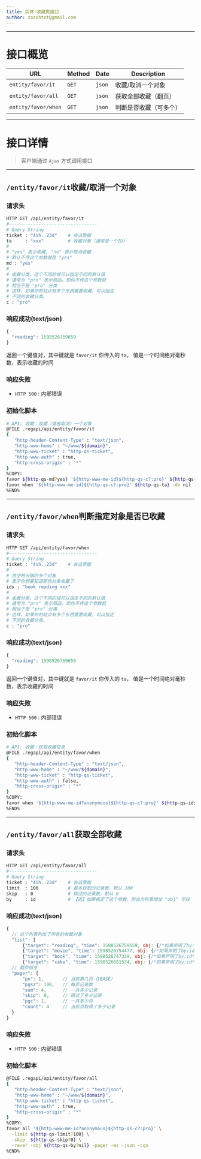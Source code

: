 ```yaml
---
title: 实体·收藏夹接口
author: zozohtnt@gmail.com
---
```


--------------------------------------
# 接口概览

  URL                |Method| Date | Description
---------------------|------|------|----------
`entity/favor/it`    |`GET` |`json`| 收藏/取消一个对象
`entity/favor/all`   |`GET` |`json`| 获取全部收藏（翻页）
`entity/favor/when`  |`GET` |`json`| 判断是否收藏（可多个）

--------------------------------------
# 接口详情

> 客户端通过 `Ajax` 方式调用接口

--------------------------------------
## `/entity/favor/it`收藏/取消一个对象

### 请求头

```bash
HTTP GET /api/entity/favor/it
#---------------------------------
# Query String
ticket : "4ih..23d"    # 会话票据
ta     : "xxx"         # 收藏对象（通常是一个ID）
#
# "yes" 表示收藏, "no" 表示取消收藏
# 默认不传这个参数就是 "yes"
md : "yes"
#
# 收藏分类，这个不同的域可以指定不同的默认值
# 通常为 "pro" 表示商品。即你不传这个参数就
# 相当于是 "pro" 分类
# 这样，如果你的站点有多个东西需要收藏，可以指定
# 不同的收藏分类。
c : "pro"
```

### 响应成功(text/json)

```js
{
  "reading": 1598526759659
}
```

返回一个键值对，其中键就是 `favor/it` 你传入的 `ta`，
值是一个时间绝对毫秒数，表示收藏的时间

### 响应失败

- `HTTP 500` : 内部错误

### 初始化脚本

```bash
# API: 收藏：收藏（或者取消）一个对象
@FILE .regapi/api/entity/favor/it
{
   "http-header-Content-Type" : "text/json",
   "http-www-home" : "~/www/${domain}",
   "http-www-ticket" : "http-qs-ticket",
   "http-www-auth" : true,
   "http-cross-origin" : "*"
}
%COPY:
favor ${http-qs-md?yes} '${http-www-me-id}${http-qs-c?:pro}' ${http-qs-ta?nothing} -json -cqn -quiet;
favor when '${http-www-me-id}${http-qs-c?:pro}' ${http-qs-ta} -dv nil -ms -json -cqn;
%END%
```

--------------------------------------
## `/entity/favor/when`判断指定对象是否已收藏

### 请求头

```bash
HTTP GET /api/entity/favor/when
#---------------------------------
# Query String
ticket : "4ih..23d"    # 会话票据
#
# 用空格分隔的多个对象
# 表示你想要知道那些对象收藏了
ids : "book reading xxx"
#
# 收藏分类，这个不同的域可以指定不同的默认值
# 通常为 "pro" 表示商品。即你不传这个参数就
# 相当于是 "pro" 分类
# 这样，如果你的站点有多个东西需要收藏，可以指定
# 不同的收藏分类。
c : "pro"
```

### 响应成功(text/json)

```js
{
  "reading": 1598526759659
}
```

返回一个键值对，其中键就是 `favor/it` 你传入的 `ta`，
值是一个时间绝对毫秒数，表示收藏的时间

### 响应失败

- `HTTP 500` : 内部错误

### 初始化脚本

```bash
# API: 收藏：获取收藏信息
@FILE .regapi/api/entity/favor/when
{
   "http-header-Content-Type" : "text/json",
   "http-www-home" : "~/www/${domain}",
   "http-www-ticket" : "http-qs-ticket",
   "http-www-auth" : false,
   "http-cross-origin" : "*"
}
%COPY:
favor when '${http-www-me-id?anonymous}${http-qs-c?:pro}' ${http-qs-ids} -dv nil -ms -json -cq
%END%
```

--------------------------------------
## `/entity/favor/all`获取全部收藏

### 请求头

```bash
HTTP GET /api/entity/favor/all
#---------------------------------
# Query String
ticket : "4ih..23d"    # 会话票据
limit  : 100           # 最多获取的记录数，默认 100
skip   : 0             # 跳过的记录数，默认 0
by     : id            # 【选】如果指定了这个参数，则会为列表增加 "obj" 字段
```

### 响应成功(text/json)

```js
{
  // 这个列表列出了所有的收藏对象
  "list": [
      {"target": "reading", "time": 1598526759659, obj: {/*如果声明了by:id*/}},
      {"target": "movie", "time": 1598526754477, obj: {/*如果声明了by:id*/}},
      {"target": "book", "time": 1598526747339, obj: {/*如果声明了by:id*/}},
      {"target": "cake", "time": 1598526681534, obj: {/*如果声明了by:id*/}],
  // 翻页信息
  "pager": {
      "pn": 1,       // 当前第几页（1BASE）
      "pgsz": 100,   // 每页记录数
      "sum": 4,      // 一共多少记录
      "skip": 0,     // 跳过了多少记录
      "pgc": 1,      // 一共多少页
      "count": 4     // 当前页取得了多少记录
  }
}
```

### 响应失败

- `HTTP 500` : 内部错误

### 初始化脚本

```bash
@FILE .regapi/api/entity/favor/all
{
   "http-header-Content-Type" : "text/json",
   "http-www-home" : "~/www/${domain}",
   "http-www-ticket" : "http-qs-ticket",
   "http-www-auth" : true,
   "http-cross-origin" : "*"
}
%COPY:
favor all '${http-www-me-id?anonymous}${http-qs-c?:pro}' \
  -limit ${http-qs-limit?100} \
  -skip  ${http-qs-skip?0} \
  -rever -obj ${http-qs-by?nil} -pager -ms -json -cqn
%END%
```